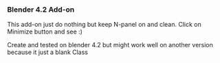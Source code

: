 ### Blender 4.2 Add-on

This add-on just do nothing but keep N-panel on and clean. Click on Minimize button and see :)

Create and tested on blender 4.2 but might work well on another version because it just a blank Class
